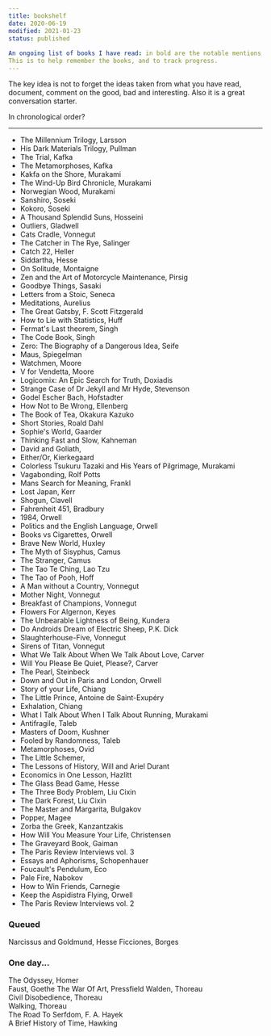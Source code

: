 ```yaml
---
title: bookshelf
date: 2020-06-19  
modified: 2021-01-23
status: published
 
An ongoing list of books I have read: in bold are the notable mentions.  
This is to help remember the books, and to track progress.
---
```


The key idea is not to forget the ideas taken from what you have read,
document, comment on the good, bad and interesting. Also it is a great
conversation starter. 
 
In chronological order?  
 
---  
 
* The Millennium Trilogy, Larsson  
* His Dark Materials Trilogy, Pullman  
* The Trial, Kafka   
* The Metamorphoses, Kafka  
* Kakfa on the Shore, Murakami   
* The Wind-Up Bird Chronicle, Murakami   
* Norwegian Wood, Murakami  
* Sanshiro, Soseki  
* Kokoro, Soseki  
* A Thousand Splendid Suns, Hosseini  
* Outliers, Gladwell  
* Cats Cradle, Vonnegut  
* The Catcher in The Rye, Salinger  
* Catch 22, Heller  
* Siddartha, Hesse  
* On Solitude, Montaigne   
* Zen and the Art of Motorcycle Maintenance, Pirsig  
* Goodbye Things, Sasaki   
* Letters from a Stoic, Seneca  
* Meditations, Aurelius  
* The Great Gatsby, F. Scott Fitzgerald  
* How to Lie with Statistics, Huff  
* Fermat's Last theorem, Singh  
* The Code Book, Singh  
* Zero: The Biography of a Dangerous Idea, Seife  
* Maus, Spiegelman  
* Watchmen, Moore  
* V for Vendetta, Moore  
* Logicomix: An Epic Search for Truth, Doxiadis  
* Strange Case of Dr Jekyll and Mr Hyde, Stevenson  
* Godel Escher Bach, Hofstadter  
* How Not to Be Wrong, Ellenberg  
* The Book of Tea, Okakura Kazuko  
* Short Stories, Roald Dahl  
* Sophie's World, Gaarder  
* Thinking Fast and Slow, Kahneman  
* David and Goliath,   
* Either/Or, Kierkegaard  
* Colorless Tsukuru Tazaki and His Years of Pilgrimage, Murakami  
* Vagabonding, Rolf Potts  
* Mans Search for Meaning, Frankl  
* Lost Japan, Kerr  
* Shogun, Clavell  
* Fahrenheit 451, Bradbury  
* 1984, Orwell  
* Politics and the English Language, Orwell  
* Books vs Cigarettes, Orwell  
* Brave New World, Huxley  
* The Myth of Sisyphus, Camus  
* The Stranger, Camus  
* The Tao Te Ching, Lao Tzu  
* The Tao of Pooh, Hoff  
* A Man without a Country, Vonnegut  
* Mother Night, Vonnegut  
* Breakfast of Champions, Vonnegut  
* Flowers For Algernon, Keyes  
* The Unbearable Lightness of Being, Kundera  
* Do Androids Dream of Electric Sheep, P.K. Dick  
* Slaughterhouse-Five, Vonnegut  
* Sirens of Titan, Vonnegut  
* What We Talk About When We Talk About Love, Carver  
* Will You Please Be Quiet, Please?, Carver  
* The Pearl, Steinbeck  
* Down and Out in Paris and London, Orwell  
* Story of your Life, Chiang  
* The Little Prince, Antoine de Saint-Exupéry  
* Exhalation, Chiang  
* What I Talk About When I Talk About Running, Murakami  
* Antifragile, Taleb  
* Masters of Doom, Kushner  
* Fooled by Randomness, Taleb  
* Metamorphoses, Ovid  
* The Little Schemer,   
* The Lessons of History, Will and Ariel Durant  
* Economics in One Lesson, Hazlitt  
* The Glass Bead Game, Hesse  
* The Three Body Problem, Liu Cixin  
* The Dark Forest, Liu Cixin  
* The Master and Margarita, Bulgakov  
* Popper, Magee  
* Zorba the Greek, Kanzantzakis  
* How Will You Measure Your Life, Christensen   
* The Graveyard Book, Gaiman  
* The Paris Review Interviews vol. 3
* Essays and Aphorisms, Schopenhauer  
* Foucault's Pendulum, Eco 
* Pale Fire, Nabokov
* How to Win Friends, Carnegie 
* Keep the Aspidistra Flying, Orwell
* The Paris Review Interviews vol. 2

### Queued
 
Narcissus and Goldmund, Hesse
Ficciones, Borges

### One day...

The Odyssey, Homer  
Faust, Goethe
The War Of Art, Pressfield
Walden, Thoreau  
Civil Disobedience, Thoreau  
Walking, Thoreau  
The Road To Serfdom, F. A. Hayek  
A Brief History of Time, Hawking  
 
